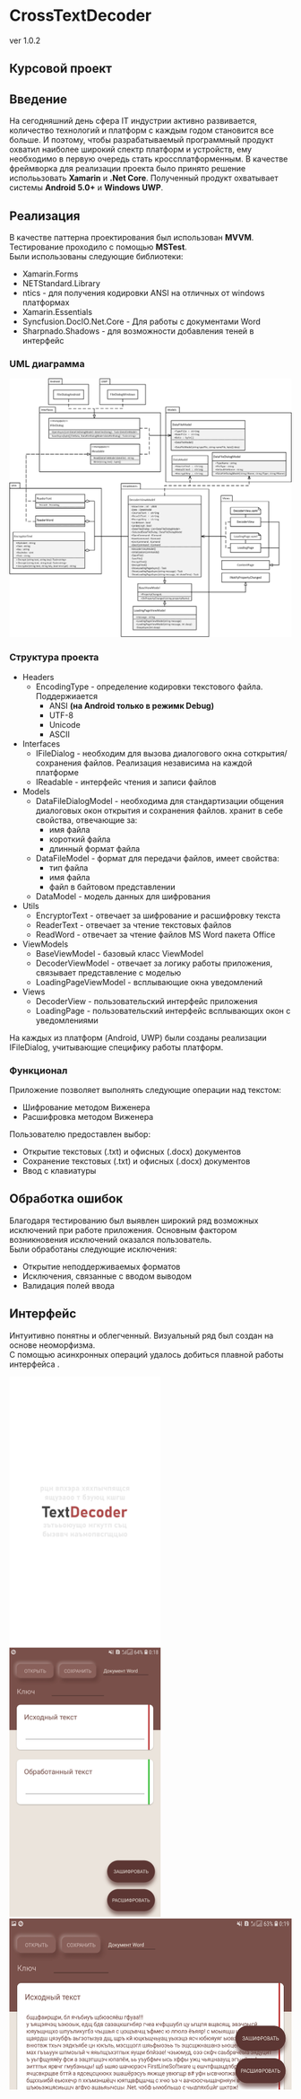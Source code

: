# CrossTextDecoder
ver 1.0.2

## Курсовой проект

## Введение
На сегодняшний день сфера IT индустрии активно развивается, количество технологий и платформ с каждым годом становится все больше. И поэтому, чтобы разрабатываемый программный продукт охватил наиболее широкий спектр  платформ и устройств, ему необходимо в первую очередь стать кроссплатформенным.
В качестве фреймворка для реализации проекта было принято решение исполььзовать **Xamarin** и **.Net Core**.
Полученный продукт охватывает системы **Android 5.0+** и **Windows UWP**.

## Реализация
В качестве паттерна проектирования был использован **MVVM**.  
Тестирование проходило с помощью **MSTest**.  
Были использованы следующие библиотеки:
- Xamarin.Forms
- NETStandard.Library
- ntics - для получения кодировки ANSI на отличных от windows платформах
- Xamarin.Essentials
- Syncfusion.DocIO.Net.Core - Для работы с документами Word
- Sharpnado.Shadows - для возможности добавления теней в интерфейс
### UML диаграмма
![UML диаграмма](https://raw.githubusercontent.com/ZalmanHack/CrossTextDecoder/master/CrossTextDecoder/CrossTextDecoder/diagrams/TextDecoder.png?token=ANJLZUI7VW2LFQUEXOPILIC73UNBC)
### Структура проекта
- Headers
  - EncodingType - определение кодировки текстового файла. Поддержиается
    - ANSI **(на Android только в режимк Debug)**
    - UTF-8
    - Unicode
    - ASCII
- Interfaces
  - IFileDialog - необходим для вызова диалогового окна соткрытия/сохранения файлов. Реализация независима на каждой платформе
  - IReadable - интерфейс чтения и записи файлов
- Models
  - DataFileDialogModel - необходима для стандартизации общения диалоговых окон открытия и сохранения файлов. хранит в себе свойства, отвечающие за:
    - имя файла
    - короткий файла
    - длинный формат файла 
  - DataFileModel - формат для передачи файлов, имеет свойства:
    - тип файла
    - имя файла
    - файл в байтовом представлении
  - DataModel - модель данных для шифрования
- Utils
  - EncryptorText - отвечает за шифрование и расшифровку текста
  - ReaderText - отвечает за чтение текстовых файлов
  - ReadWord - отвечает за чтение файлов MS Word пакета Office
- ViewModels
  - BaseViewModel - базовый класс ViewModel
  - DecoderViewModel - отвечает за логику работы приложения, связывает представление с моделью
  - LoadingPageViewModel - всплывающие окна уведомлений
- Views
  - DecoderView - пользовательский интерфейс приложения
  - LoadingPage - пользовательский интерфейс всплывающих окон с уведомлениями  
  
На каждых из платформ (Android, UWP) были созданы реализации IFileDialog, учитывающие специфику работы платформ.  
### Функционал
Приложение позволяет выполнять следующие операции над текстом:
- Шифрование методом Виженера
- Расшифровка методом Виженера  
  
Пользователю предоставлен выбор:
- Открытие текстовых (.txt) и офисных (.docx) документов
- Сохранение текстовых (.txt) и офисных (.docx) документов
- Ввод с клавиатуры

## Обработка ошибок
Благодаря тестированию был выявлен широкий ряд возможных исключений при работе приложения. Основным фактором возникновения исключений оказался пользователь.  
Были обработаны следующие исключения:
- Открытие неподдерживаемых форматов
- Исключения, связанные с вводом выводом
- Валидация полей ввода

## Интерфейс
Интуитивно понятны и облегченный. Визуальный ряд был создан на основе неоморфизма.  
С помощью асинхронных операций удалось добиться плавной работы интерфейса .

<img src="CrossTextDecoder/CrossTextDecoder/Screenshots/2.jpg" width=270 height=480></td>
<img src="CrossTextDecoder/CrossTextDecoder/Screenshots/1.jpg" width=270 height=480></td>
<img src="CrossTextDecoder/CrossTextDecoder/Screenshots/3.jpg" width=540 height=305></td>
